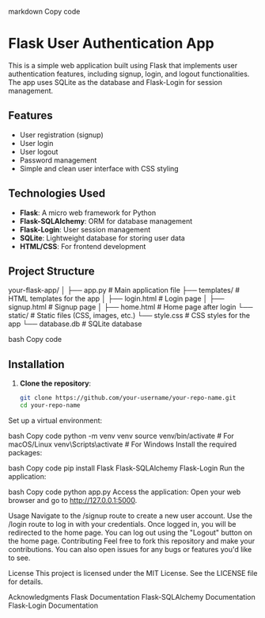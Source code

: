 markdown
Copy code
# Flask User Authentication App

This is a simple web application built using Flask that implements user authentication features, including signup, login, and logout functionalities. The app uses SQLite as the database and Flask-Login for session management.

## Features

- User registration (signup)
- User login
- User logout
- Password management
- Simple and clean user interface with CSS styling

## Technologies Used

- **Flask**: A micro web framework for Python
- **Flask-SQLAlchemy**: ORM for database management
- **Flask-Login**: User session management
- **SQLite**: Lightweight database for storing user data
- **HTML/CSS**: For frontend development

## Project Structure

your-flask-app/ │ ├── app.py # Main application file ├── templates/ # HTML templates for the app │ ├── login.html # Login page │ ├── signup.html # Signup page │ ├── home.html # Home page after login └── static/ # Static files (CSS, images, etc.) └── style.css # CSS styles for the app └── database.db # SQLite database

bash
Copy code

## Installation

1. **Clone the repository**:
   ```bash
   git clone https://github.com/your-username/your-repo-name.git
   cd your-repo-name
Set up a virtual environment:

bash
Copy code
python -m venv venv
source venv/bin/activate  # For macOS/Linux
venv\Scripts\activate     # For Windows
Install the required packages:

bash
Copy code
pip install Flask Flask-SQLAlchemy Flask-Login
Run the application:

bash
Copy code
python app.py
Access the application: Open your web browser and go to http://127.0.0.1:5000.

Usage
Navigate to the /signup route to create a new user account.
Use the /login route to log in with your credentials.
Once logged in, you will be redirected to the home page.
You can log out using the "Logout" button on the home page.
Contributing
Feel free to fork this repository and make your contributions. You can also open issues for any bugs or features you'd like to see.

License
This project is licensed under the MIT License. See the LICENSE file for details.

Acknowledgments
Flask Documentation
Flask-SQLAlchemy Documentation
Flask-Login Documentation
